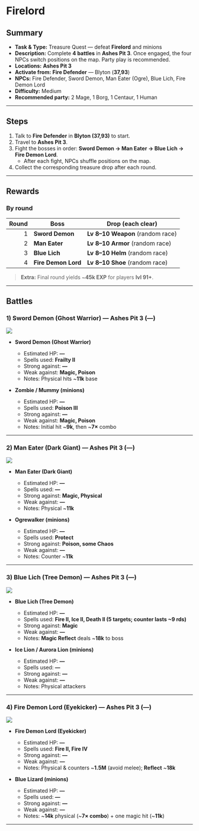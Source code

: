 # Firelord

## Summary
- **Task & Type:** Treasure Quest — defeat **Firelord** and minions
- **Description:** Complete **4 battles** in **Ashes Pit 3**. Once engaged, the four NPCs switch positions on the map. Party play is recommended. 
- **Locations:** **Ashes Pit 3**
- **Activate from:** **Fire Defender** — Blyton (**37,93**)  
- **NPCs:** Fire Defender, Sword Demon, Man Eater (Ogre), Blue Lich, Fire Demon Lord  
- **Difficulty:** Medium  
- **Recommended party:** 2 Mage, 1 Borg, 1 Centaur, 1 Human  

---

## Steps
1. Talk to **Fire Defender** in **Blyton (37,93)** to start.  
2. Travel to **Ashes Pit 3**.  
3. Fight the bosses in order: **Sword Demon → Man Eater → Blue Lich → Fire Demon Lord**.  
   - After each fight, NPCs shuffle positions on the map.  
4. Collect the corresponding treasure drop after each round.  

---

## Rewards

### By round
| Round | Boss             | Drop (each clear)                  |
| ----: | ---------------- | ---------------------------------- |
| 1     | **Sword Demon**  | **Lv 8–10 Weapon** (random race)   |
| 2     | **Man Eater**    | **Lv 8–10 Armor** (random race)    |
| 3     | **Blue Lich**    | **Lv 8–10 Helm** (random race)     |
| 4     | **Fire Demon Lord** | **Lv 8–10 Shoe** (random race) |

> **Extra:** Final round yields ~**45k EXP** for players **lvl 91+**.  

---

## Battles

### 1) Sword Demon (Ghost Warrior) — Ashes Pit 3 (**—**)
![][img-sword-demon]

- **Sword Demon (Ghost Warrior)**
    - Estimated HP: **—**
    - Spells used: **Frailty II**
    - Strong against: **—**
    - Weak against: **Magic, Poison**
    - Notes: Physical hits ~**11k** base

- **Zombie / Mummy (minions)**
    - Estimated HP: **—**
    - Spells used: **Poison III**
    - Strong against: **—**
    - Weak against: **Magic, Poison**
    - Notes: Initial hit ~**9k**, then ~**7×** combo

---

### 2) Man Eater (Dark Giant) — Ashes Pit 3 (**—**)
![][img-man-eater]

- **Man Eater (Dark Giant)**
    - Estimated HP: **—**
    - Spells used: **—**
    - Strong against: **Magic, Physical**
    - Weak against: **—**
    - Notes: Physical ~**11k**

- **Ogrewalker (minions)**
    - Estimated HP: **—**
    - Spells used: **Protect**
    - Strong against: **Poison, some Chaos**
    - Weak against: **—**
    - Notes: Counter ~**11k**

---

### 3) Blue Lich (Tree Demon) — Ashes Pit 3 (**—**)
![][img-blue-lich]

- **Blue Lich (Tree Demon)**
    - Estimated HP: **—**
    - Spells used: **Fire II, Ice II, Death II (5 targets; counter lasts ~9 rds)**
    - Strong against: **Magic**
    - Weak against: **—**
    - Notes: **Magic Reflect** deals ~**18k** to boss

- **Ice Lion / Aurora Lion (minions)**
    - Estimated HP: **—**
    - Spells used: **—**
    - Strong against: **—**
    - Weak against: **—**
    - Notes: Physical attackers

---

### 4) Fire Demon Lord (Eyekicker) — Ashes Pit 3 (**—**)
![][img-fire-demon-lord]

- **Fire Demon Lord (Eyekicker)**
    - Estimated HP: **—**
    - Spells used: **Fire II, Fire IV**
    - Strong against: **—**
    - Weak against: **—**
    - Notes: Physical & counters ~**1.5M** (avoid melee); **Reflect** ~**18k**

- **Blue Lizard (minions)**
    - Estimated HP: **—**
    - Spells used: **—**
    - Strong against: **—**
    - Weak against: **—**
    - Notes: ~**14k** physical (~**7× combo**) + one magic hit (~**11k**)



---

[img-sword-demon]: ../assets/monsters/ghost_warrior.gif
[img-man-eater]: ../assets/monsters/dark_giant.gif
[img-blue-lich]: ../assets/monsters/tree_demon.gif
[img-fire-demon-lord]: ../assets/monsters/eyekicker.gif
